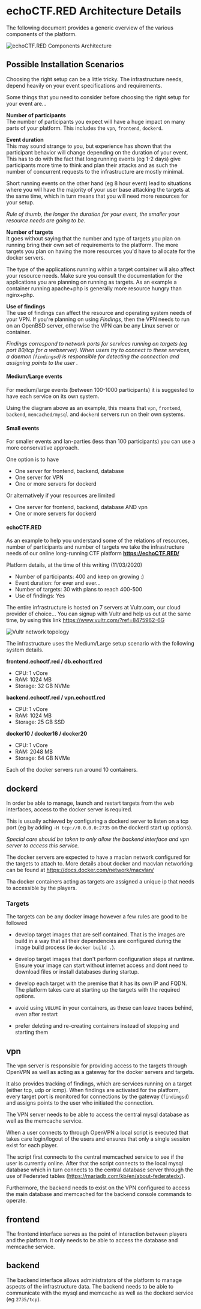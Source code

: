 # echoCTF.RED Architecture Details
The following document provides a generic overview of the various components of the platform.

![echoCTF.RED Components Architecture](assets/architecture%20diagram.png?raw=true&3)

## Possible Installation Scenarios
Choosing the right setup can be a little tricky. The infrastructure needs,
depend heavily on your event specifications and requirements.

Some things that you need to consider before choosing the right setup for your
event are...

**Number of participants**\
The number of participants you expect will have a huge impact on many parts of
your platform. This includes the `vpn`, `frontend`, `dockerd`.

**Event duration**\
This may sound strange to you, but experience has shown that the participant
behavior will change depending on the duration of your event. This has to do
with the fact that long running events (eg 1-2 days) give participants more
time to think and plan their attacks and as such the number of concurrent
requests to the infrastructure are mostly minimal.

Short running events on the other hand (eg 8 hour event) lead to situations
where you will have the majority of your user base attacking the targets at
the same time, which in turn means that you will need more resources for your
setup.

_Rule of thumb, the longer the duration for your event, the smaller your
resource needs are going to be._

**Number of targets**\
It goes without saying that the number and type of targets you plan on running
bring their own set of requirements to the platform. The more targets you plan
on having the more resources you'd have to allocate for the docker servers.

The type of the applications running within a target container will also affect
your resource needs. Make sure you consult the documentation for the
applications you are planning on running as targets. As an example a container
running apache+php is generally more resource hungry than nginx+php.

**Use of findings**\
The use of findings can affect the resource and operating system needs of your
VPN. If you're planning on using _Findings_, then the VPN needs to run on an
OpenBSD server, otherwise the VPN can be any Linux server or container.

_Findings correspond to network ports for services running on targets
(eg port 80/tcp for a webserver). When users try to connect to these services,
a daemon (`findingsd`) is responsible for detecting the connection and
assigning points to the user ._

#### Medium/Large events
For medium/large events (between 100-1000 participants) it is suggested to have
each service on its own system.

Using the diagram above as an example, this means that `vpn`, `frontend`,
`backend`, `memcached/mysql` and `dockerd` servers run on their own systems.

#### Small events
For smaller events and lan-parties (less than 100 participants) you can use a
more conservative approach.

One option is to have

* One server for frontend, backend, database
* One server for VPN
* One or more servers for dockerd

Or alternatively if your resources are limited

* One server for frontend, backend, database AND vpn
* One or more servers for dockerd

#### echoCTF.RED
As an example to help you understand some of the relations of resources, number
of participants and number of targets we take the infrastructure needs of our
online long-running CTF platform __https://echoCTF.RED/__

Platform details, at the time of this writing (11/03/2020)

* Number of participants: 400 and keep on growing :)
* Event duration: for ever and ever...
* Number of targets: 30 with plans to reach 400-500
* Use of findings: Yes

The entire infrastructure is hosted on 7 servers at Vultr.com, our cloud
provider of choice... You can signup with Vultr and help us out at the same
time, by using this link https://www.vultr.com/?ref=8475962-6G

![Vultr network topology](assets/our-vultr-topology.png?1)

The infrastructure uses the Medium/Large setup scenario with the following system details.


**frontend.echoctf.red / db.echoctf.red**

* CPU: 1 vCore
* RAM: 1024 MB
* Storage: 32 GB NVMe


**backend.echoctf.red / vpn.echoctf.red**

* CPU: 1 vCore
* RAM: 1024 MB
* Storage: 25 GB SSD


**docker10 / docker16 / docker20**

* CPU: 1 vCore
* RAM: 2048 MB
* Storage: 64 GB NVMe

Each of the docker servers run around 10 containers.


## dockerd
In order be able to manage, launch and restart targets from the web interfaces,
access to the docker server is required.

This is usually achieved by configuring a dockerd server to listen on a tcp
port (eg by adding `-H tcp://0.0.0.0:2735` on the dockerd start up options).

_Special care should be taken to only allow the backend interface and vpn
server to access this service._

The docker servers are expected to have a maclan network configured for the
targets to attach to. More details about docker and macvlan networking can be
found at https://docs.docker.com/network/macvlan/

Tha docker containers acting as targets are assigned a unique ip that needs to
accessible by the players.

### Targets
The targets can be any docker image however a few rules are good to be followed

* develop target images that are self contained. That is the images are build in
a way that all their dependencies are configured during the image build process
(ie `docker build .`).

* develop target images that don't perform configuration steps at runtime.
Ensure your image can start without internet access and dont need to download
files or install databases during startup.

* develop each target with the premise that it has its own IP and FQDN. The
platform takes care at starting up the targets with the required options.

* avoid using `VOLUME` in your containers, as these can leave traces behind,
even after restart

* prefer deleting and re-creating containers instead of stopping and starting them

## vpn
The vpn server is responsible for providing access to the targets through
OpenVPN as well as acting as a gateway for the docker servers and targets.

It also provides tracking of findings, which are services running on a target
(either tcp, udp or icmp). When findings are activated for the platform, every
target port is monitored for connections by the gateway (`findingsd`) and
assigns points to the user who initiated the connection.

The VPN server needs to be able to access the central mysql database as well
as the memcache service.

When a user connects to through OpenVPN a local script is executed that takes
care login/logout of the users and ensures that only a single session exist for
each player.

The script first connects to the central memcached service to see if the user
is currently online. After that the script connects to the local mysql database
which in turn connects to the central database server through the use of
Federated tables (https://mariadb.com/kb/en/about-federatedx/).

Furthermore, the backend needs to exist on the VPN configured to access the
main database and memcached for the backend console commands to operate.

## frontend
The frontend interface serves as the point of interaction between players and
the platform. It only needs to be able to access the database and memcache
service.

## backend
The backend interface allows administrators of the platform to manage aspects
of the infrastructure data. The backend needs to be able to communicate with
the mysql and memcache as well as the dockerd service (eg `2735/tcp`).
